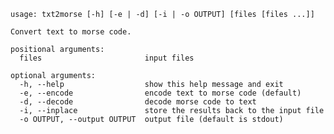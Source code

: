     usage: txt2morse [-h] [-e | -d] [-i | -o OUTPUT] [files [files ...]]

    Convert text to morse code.

    positional arguments:
      files                       input files

    optional arguments:
      -h, --help                  show this help message and exit
      -e, --encode                encode text to morse code (default)
      -d, --decode                decode morse code to text
      -i, --inplace               store the results back to the input file
      -o OUTPUT, --output OUTPUT  output file (default is stdout)
